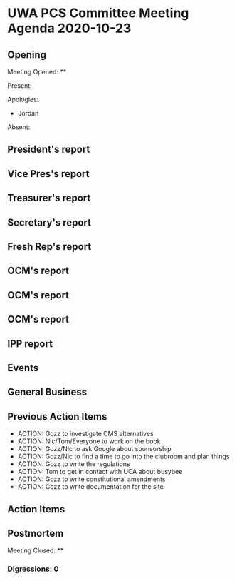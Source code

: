 # UWA PCS Committee Meeting Agenda 2020-10-23

## Opening

Meeting Opened: **

Present:

Apologies:

- Jordan

Absent:

## President's report

## Vice Pres's report

## Treasurer's report

## Secretary's report

## Fresh Rep's report

## OCM's report

## OCM's report

## OCM's report

## IPP report

## Events

## General Business

## Previous Action Items

- ACTION: Gozz to investigate CMS alternatives
- ACTION: Nic/Tom/Everyone to work on the book
- ACTION: Gozz/Nic to ask Google about sponsorship
- ACTION: Gozz/Nic to find a time to go into the clubroom and plan things
- ACTION: Gozz to write the regulations
- ACTION: Tom to get in contact with UCA about busybee
- ACTION: Gozz to write constitutional amendments
- ACTION: Gozz to write documentation for the site

## Action Items

## Postmortem

Meeting Closed: **

### Digressions: 0
